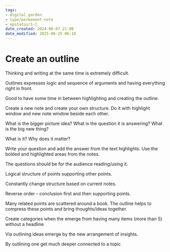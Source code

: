 ```yaml
---
tags: 
- digital_garden
- type/permanent-note
- epstatus/1-🌱
date_created: 2024-06-07 21:08
date_modified: 2025-06-25 06:10
---
```

# Create an outline

Thinking and writing at the same time is extremely difficult.

Outlines expresses logic and sequence of arguments and having everything right in front.

Good to have some time in between highlighting and creating the outline.

Create a new note and create your own structure.
Do it with highlight window and new note window beside each other.

What is the bigger picture idea?
What is the question it is answering?
What is the big new thing?

What is it?
Why does it matter?

Write your question and add the answer from the text highlights. Use the bolded and highlighted areas from the notes.

The questions should be for the audience reading/using it.

Logical structure of points supporting other points.

Constantly change structure based on current notes.

Reverse order - conclusion first and then supporting points.

Many related points are scattered around a book. The outline helps to compress these points and bring thoughts/ideas together.

Create categories when the emerge from having many items (more than 5) without a headline

Via outlining ideas emerge by the new arrangement of insights.

By outlining one get much deeper connected to a topic

